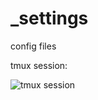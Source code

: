 # _settings
config files

tmux session:

![tmux session](/aa153/_settings/Screenshot_2019-12-30_12-09-16.png?raw=true)
